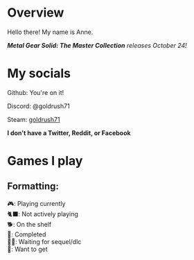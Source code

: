 # Overview

Hello there! My name is Anne.

***Metal Gear Solid: The Master Collection** releases October 24!*

# My socials
Github: You're on it!

Discord: @goldrush71

Steam: [goldrush71](https://steamcommunity.com/id/goldrush71)

**I don't have a Twitter, Reddit, or Facebook**

# Games I play
## Formatting:
<p>
🎮: Playing currently<br>
🐈‍⬛: Not actively playing<br>
🐕: On the shelf<br>
🏁: Completed<br>
🏳️‍⚧️: Waiting for sequel/dlc<br>
💸: Want to get
</p>

